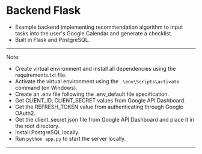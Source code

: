# Backend Flask

- Example backend implementing recommendation algorithm to input tasks into the user's Google Calendar and generate a checklist.
- Built in Flask and PostgreSQL.

---

Note:

- Create virtual environment and install all dependencies using the requirements.txt file.
- Activate the virtual environment using the `.\env\Scripts\activate` command (on Windows).
- Create an .env file following the .env_default file specification.
- Get CLIENT_ID, CLIENT_SECRET values from Google API Dashboard.
- Get the REFRESH_TOKEN value from authenticating through Google OAuth2.
- Get the client_secret.json file from Google API Dashboard and place it in the root directory.
- Install PostgreSQL locally.
- Run `python app.py` to start the server locally.

---
